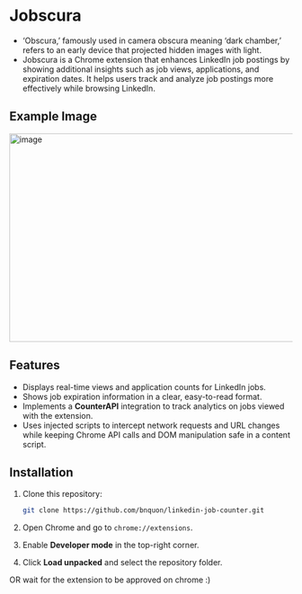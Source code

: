 # Jobscura

- ‘Obscura,’ famously used in camera obscura meaning ‘dark chamber,’ refers to an early device that projected hidden images with light.
- Jobscura is a Chrome extension that enhances LinkedIn job postings by showing additional insights such as job views, applications, and expiration dates. It helps users track and analyze job postings more effectively while browsing LinkedIn.

## Example Image
<img width="720" height="371" alt="image" src="https://github.com/user-attachments/assets/d5e837c0-caed-47da-b9e6-7dbd804d09a6" />

## Features

- Displays real-time views and application counts for LinkedIn jobs.
- Shows job expiration information in a clear, easy-to-read format.
- Implements a **CounterAPI** integration to track analytics on jobs viewed with the extension.
- Uses injected scripts to intercept network requests and URL changes while keeping Chrome API calls and DOM manipulation safe in a content script.

## Installation

1. Clone this repository:

   ```bash
   git clone https://github.com/bnquon/linkedin-job-counter.git

3. Open Chrome and go to `chrome://extensions`.
4. Enable **Developer mode** in the top-right corner.
5. Click **Load unpacked** and select the repository folder.

OR wait for the extension to be approved on chrome :)

